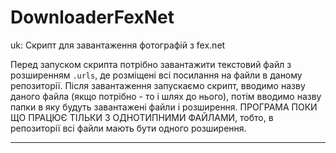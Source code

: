 # DownloaderFexNet
uk: Скрипт для завантаження фотографій з fex.net

Перед запуском скрипта потрібно завантажити текстовий файл з розширенням `.urls`, де розміщені всі посилання на файли в даному репозиторії. Після завантаження запускаємо скрипт, вводимо назву даного файла (якщо потрібно - то і шлях до нього), потім вводимо назву папки в яку будуть завантажені файли і розширення. ПРОГРАМА ПОКИ ЩО ПРАЦЮЄ ТІЛЬКИ З ОДНОТИПНИМИ ФАЙЛАМИ, тобто, в репозиторії всі файли мають бути одного розширення.
    
----------------------------------------------------------------------
